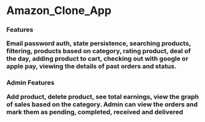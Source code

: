 ﻿# Amazon_Clone_App
 <h3>Features
<p> Email password auth, state persistence, searching products, filtering, products based on category, rating product, deal of the day, adding product to cart, checking out with google or apple pay, viewing the details of past orders and status.
<h3>Admin Features
<p>Add product, delete product, see total earnings, view the graph of sales based on the category. Admin can view the orders and mark them as pending, completed, received and delivered
